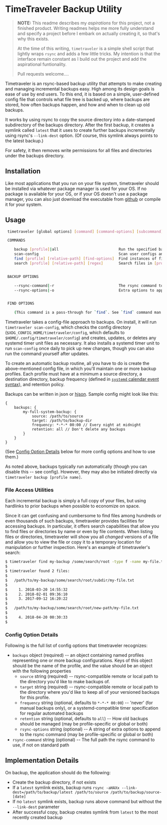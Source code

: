 TimeTraveler Backup Utility
========================================================

>
> **NOTE:** This readme describes my _aspirations_ for this project, not a finished product. Writing readmes helps me more fully understand and specify a project before I embark on actually creating it, so that's why this exists.
>
> At the time of this writing, `timetraveler` is a simple shell script that lightly wraps `rsync` and adds a few little tricks. My intention is that the interface remain constant as I build out the project and add the aspirational funtionality.
>
> Pull requests welcome....
>

Timetraveler is an rsync-based backup utility that attempts to make creating and managing incremental backups easy. High among its design goals is ease of use by end users. To this end, it is based on a simple, user-defined config file that controls what file tree is backed up, where backups are stored, how often backups happen, and how and when to clean up old backups.

It works by using rsync to copy the source directory into a date-stamped subdirectory of the backups directory. After the first backup, it creates a symlink called `latest` that it uses to create further backups incrementally using rsync's `--link-dest` option. (Of course, this symlink always points to the latest backup.)

For safety, it then removes write permissions for all files and directories under the backups directory.


## Installation

Like most applications that you run on your file system, timetraveler should be installed via whatever package manager is used for your OS. If no package is available for your OS, or if your OS doesn't use a package manager, you can also just download the executable from [github](https://github.com/kael-shipman/timetraveler/releases) or compile it for your system.


## Usage

```sh
 timetraveler [global options] [command] [command-options] [subcommand] ....

 COMMANDS

    backup [profile]|all                           Run the specified backup (or all backups if "all" specified)
    scan-config                                    Scan user configs and update systemd unit files accordingly
    find [profile] [relative-path] [find-options]  Find instances of files or folders within the backups
    search [profile] [relative-path] [regex]       Search files in [profile]/[relative-path] for [regex]


 BACKUP OPTIONS

    --rsync-command|-r                             The rsync command to use, if not on standard path
    --rsync-options|-o                             Extra options to append to the rsync command


 FIND OPTIONS

    (This command is a pass-through for `find`. See `find` command man page for options)
```


Timetraveler takes a config-file approach to backups. On install, it will run `timetraveler scan-config`, which checks the config directory (`$XDG_CONFIG_HOME/timetraveler/config`, which defaults to `$HOME/.config/timetraveler/config`) and creates, updates, or deletes any systemd timer unit files as necessary. It also installs a systemd timer unit to run `scan-config` once daily to pick up new changes, though you can also run the command yourself after updates.

To create an automatic backup routine, all you have to do is create the above-mentioned config file, in which you'll maintain one or more backup profiles. Each profile must have at a minimum a source directory, a destination directory, backup frequency (defined in [`systemd` calendar event syntax](https://wiki.archlinux.org/index.php/Systemd/Timers)), and retention policy.

Backups can be written in json or [hjson](https://hjson.org). Sample config might look like this:

```hjson
{
    backups: {
        my-full-system-backup: {
            source: /path/to/source
            target: /path/to/backup-dir
            frequency: *-*-* 00:00 // Every night at midnight
            retention: all // Don't delete any backups
        }
    }
}
```

(See [Config Option Details](#config-option-details) below for more config options and how to use them.)

As noted above, backups typically run automatically (though you can disable this -- see config). However, they may also be initiated directly via `timetraveler backup [profile name]`.

### File Access Utilities

Each incremental backup is simply a full copy of your files, but using hardlinks to prior backups when possible to economize on space.

Since it can get confusing and cumbersome to find files among hundreds or even thousands of such backups, timetraveler provides facilities for accessing backups. In particular, it offers search capabilities that allow you to find files or directories by name or even by file contents. When listing files or directories, timetraveler will show you all _changed_ versions of a file and allow you to view the file or copy it to a temporary location for manipulation or further inspection. Here's an example of timetraveler's search:

```sh
$ timetraveler find my-backup /some/search/root -type f -name my-file.txt
$
$ timetraveler found 2 files:
$
$   /path/to/my-backup/some/search/root/subdir/my-file.txt
$
$     1. 2018-03-20 14:55:32
$     2. 2018-02-01 09:36:10
$     3. 2017-09-12 16:20:22
$
$   /path/to/my-backup/some/search/root/new-path/my-file.txt
$
$     4. 2018-04-20 00:30:33
$
```

### Config Option Details

Following is the full list of config options that timetraveler recognizes:

* `backups` object (required) -- an object containing named profiles representing one or more backup configurations. Keys of this object should be the name of the profile, and the value should be an object with the following properties
    * `source` string (required) -- rsync-compatible remote or local path to the directory you'd like to make backups of.
    * `target` string (required) -- rsync-compatible remote or local path to the directory where you'd like to keep all of your versioned backups for this profile.
    * `frequency` string (optional, defaults to `*-*-* 00:00`) -- 'never' (for manual backups only), or a systemd-compatible timer specification for regular automated backups
    * `retention` string (optional, defaults to `all`) -- How old backups should be managed (may be profile-specific or global or both)
    * `rsync-options` string (optional) -- A string of extra options to append to the rsync command (may be profile-specific or global or both)
* `rsync-command` string (optional) -- The full path the rsync command to use, if not on standard path


## Implementation Details

On backup, the application should do the following:

* Create the backup directory, if not exists
* If a `latest` symlink exists, backup runs `rsync -aHAXx --link-dest=/path/to/backup/latest /path/to/source /path/to/backup/source-[date]`
* If no `latest` symlink exists, backup runs above command but without the `--link-dest` parameter
* After successful copy, backup creates symlink from `latest` to the most recently created backup


